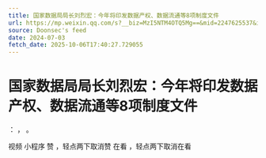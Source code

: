 ```yaml
---
title: 国家数据局局长刘烈宏：今年将印发数据产权、数据流通等8项制度文件
url: https://mp.weixin.qq.com/s?__biz=MzI5NTM4OTQ5Mg==&mid=2247625537&idx=1&sn=bf61b3a06c0dbce9eeb8ed38184f4b94
source: Doonsec's feed
date: 2024-07-03
fetch_date: 2025-10-06T17:40:27.729055
---
```


# 国家数据局局长刘烈宏：今年将印发数据产权、数据流通等8项制度文件

：
，
。

视频
小程序
赞
，轻点两下取消赞
在看
，轻点两下取消在看